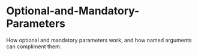 # Optional-and-Mandatory-Parameters
How optional and mandatory parameters work, and how named arguments can compliment them.
